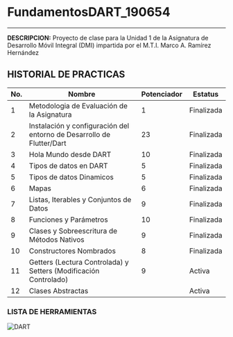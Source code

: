 # FundamentosDART_190654
----

**DESCRIPCION:**
Proyecto de clase para la Unidad 1 de la Asignatura de Desarrollo Móvil Integral (DMI) impartida por el M.T.I. Marco A. Ramírez Hernández

## HISTORIAL DE PRACTICAS

|No.|Nombre |Potenciador |Estatus |
|-- |-- |-- |-- |
|1 |Metodologia de Evaluación de la Asignatura |1 |Finalizada |
|2 |Instalación y configuración del entorno de Desarrollo de Flutter/Dart |23 |Finalizada |
|3 |Hola Mundo desde DART |10 |Finalizada |
|4 |Tipos de datos en DART |5 |Finalizada |
|5 |Tipos de datos Dinamicos |5 |Finalizada |
|6 |Mapas|6|Finalizada|
|7 |Listas, Iterables y Conjuntos de Datos|9|Finalizada|
|8 |Funciones y Parámetros |10 |Finalizada|
|9 |Clases y Sobreescritura de Métodos Nativos |9 |Finalizada |
|10 |Constructores Nombrados |8 |Finalizada|
|11 |Getters (Lectura Controlada) y Setters (Modificación Controlado) |9 |Activa|
|12 |Clases Abstractas ||Activa|

### LISTA DE HERRAMIENTAS
![DART](https://img.shields.io/badge/Dart-0175C2?style=for-the-badge&logo=dart&logoColor=white)